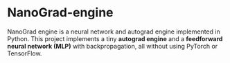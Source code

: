 # NanoGrad-engine
NanoGrad engine is a neural network and autograd engine implemented in Python. This project implements a tiny **autograd engine** and a **feedforward neural network (MLP)** with backpropagation, all without using PyTorch or TensorFlow.
